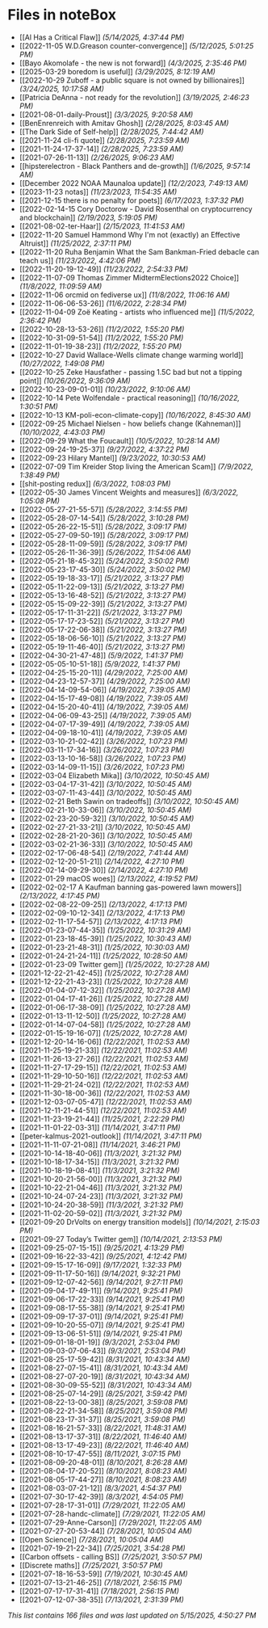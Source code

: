 # Files in noteBox

- [[Al Has a Critical Flaw]] *(5/14/2025, 4:37:44 PM)*
- [[2022-11-05 W.D.Greason counter-convergence]] *(5/12/2025, 5:01:25 PM)*
- [[Bayo Akomolafe - the new is not forward]] *(4/3/2025, 2:35:46 PM)*
- [[2025-03-29 boredom is useful]] *(3/29/2025, 8:12:19 AM)*
- [[2022-10-29 Zuboff - a public square is not owned by billionaires]] *(3/24/2025, 10:17:58 AM)*
- [[Patricia DeAnna - not ready for the revolution]] *(3/19/2025, 2:46:23 PM)*
- [[2021-08-01-daily-Proust]] *(3/3/2025, 9:20:58 AM)*
- [[BenEnrenreich with Amitav Ghosh]] *(2/28/2025, 8:03:45 AM)*
- [[The Dark Side of Self-help]] *(2/28/2025, 7:44:42 AM)*
- [[2021-11-24 cli-fi quote]] *(2/28/2025, 7:23:59 AM)*
- [[2021-11-24-17-37-14]] *(2/28/2025, 7:23:59 AM)*
- [[2021-07-26-11-13]] *(2/26/2025, 9:06:23 AM)*
- [[hipsterelectron - Black Panthers and de-growth]] *(1/6/2025, 9:57:14 AM)*
- [[December 2022  NOAA Maunaloa update]] *(12/2/2023, 7:49:13 AM)*
- [[2023-11-23 notas]] *(11/23/2023, 11:54:35 AM)*
- [[2021-12-15 there is no penalty for poets]] *(6/17/2023, 1:37:32 PM)*
- [[2022-02-14-15 Cory Doctorow - David Rosenthal on cryptocurrency and blockchain]] *(2/19/2023, 5:19:05 PM)*
- [[2021-08-02-ter-Haar]] *(2/15/2023, 11:41:53 AM)*
- [[2022-11-20 Samuel Hammond Why I'm not (exactly) an Effective Altruist]] *(11/25/2022, 2:37:11 PM)*
- [[2022-11-20 Ruha Benjamin What the Sam Bankman-Fried debacle can teach us]] *(11/23/2022, 4:42:06 PM)*
- [[2022-11-20-19-12-49]] *(11/23/2022, 2:54:33 PM)*
- [[2022-11-07-09 Thomas Zimmer MidtermElections2022 Choice]] *(11/8/2022, 11:09:59 AM)*
- [[2022-11-06 orcmid on fediverse ux]] *(11/8/2022, 11:06:16 AM)*
- [[2022-11-06-06-53-26]] *(11/6/2022, 2:28:34 PM)*
- [[2022-11-04-09 Zoë Keating - artists who influenced me]] *(11/5/2022, 2:36:42 PM)*
- [[2022-10-28-13-53-26]] *(11/2/2022, 1:55:20 PM)*
- [[2022-10-31-09-51-54]] *(11/2/2022, 1:55:20 PM)*
- [[2022-11-01-19-38-23]] *(11/2/2022, 1:55:20 PM)*
- [[2022-10-27 David Wallace-Wells climate change warming world]] *(10/27/2022, 1:49:08 PM)*
- [[2022-10-25 Zeke Hausfather - passing 1.5C bad but not a tipping point]] *(10/26/2022, 9:36:09 AM)*
- [[2022-10-23-09-01-01]] *(10/23/2022, 9:10:06 AM)*
- [[2022-10-14 Pete Wolfendale - practical reasoning]] *(10/16/2022, 1:30:51 PM)*
- [[2022-10-13 KM-poli-econ-climate-copy]] *(10/16/2022, 8:45:30 AM)*
- [[2022-09-25 Michael Nielsen - how beliefs change (Kahneman)]] *(10/10/2022, 4:43:03 PM)*
- [[2022-09-29 What the Foucault]] *(10/5/2022, 10:28:14 AM)*
- [[2022-09-24-19-25-37]] *(9/27/2022, 4:37:22 PM)*
- [[2022-09-23 Hilary Mantel]] *(9/23/2022, 10:30:53 AM)*
- [[2022-07-09 Tim Kreider Stop living the American Scam]] *(7/9/2022, 1:38:49 PM)*
- [[shit-posting redux]] *(6/3/2022, 1:08:03 PM)*
- [[2022-05-30 James Vincent Weights and measures]] *(6/3/2022, 1:05:08 PM)*
- [[2022-05-27-21-55-57]] *(5/28/2022, 3:14:55 PM)*
- [[2022-05-28-07-14-54]] *(5/28/2022, 3:10:28 PM)*
- [[2022-05-26-22-15-51]] *(5/28/2022, 3:09:17 PM)*
- [[2022-05-27-09-50-19]] *(5/28/2022, 3:09:17 PM)*
- [[2022-05-28-11-09-59]] *(5/28/2022, 3:09:17 PM)*
- [[2022-05-26-11-36-39]] *(5/26/2022, 11:54:06 AM)*
- [[2022-05-21-18-45-32]] *(5/24/2022, 3:50:02 PM)*
- [[2022-05-23-17-45-30]] *(5/24/2022, 3:50:02 PM)*
- [[2022-05-19-18-33-17]] *(5/21/2022, 3:13:27 PM)*
- [[2022-05-11-22-09-13]] *(5/21/2022, 3:13:27 PM)*
- [[2022-05-13-16-48-52]] *(5/21/2022, 3:13:27 PM)*
- [[2022-05-15-09-22-39]] *(5/21/2022, 3:13:27 PM)*
- [[2022-05-17-11-31-22]] *(5/21/2022, 3:13:27 PM)*
- [[2022-05-17-17-23-52]] *(5/21/2022, 3:13:27 PM)*
- [[2022-05-17-22-06-38]] *(5/21/2022, 3:13:27 PM)*
- [[2022-05-18-06-56-10]] *(5/21/2022, 3:13:27 PM)*
- [[2022-05-19-11-46-40]] *(5/21/2022, 3:13:27 PM)*
- [[2022-04-30-21-47-48]] *(5/9/2022, 1:41:37 PM)*
- [[2022-05-05-10-51-18]] *(5/9/2022, 1:41:37 PM)*
- [[2022-04-25-15-20-11]] *(4/29/2022, 7:25:00 AM)*
- [[2022-04-23-12-57-37]] *(4/29/2022, 7:25:00 AM)*
- [[2022-04-14-09-54-06]] *(4/19/2022, 7:39:05 AM)*
- [[2022-04-15-17-49-08]] *(4/19/2022, 7:39:05 AM)*
- [[2022-04-15-20-40-41]] *(4/19/2022, 7:39:05 AM)*
- [[2022-04-06-09-43-25]] *(4/19/2022, 7:39:05 AM)*
- [[2022-04-07-17-39-49]] *(4/19/2022, 7:39:05 AM)*
- [[2022-04-09-18-10-41]] *(4/19/2022, 7:39:05 AM)*
- [[2022-03-10-21-02-42]] *(3/26/2022, 1:07:23 PM)*
- [[2022-03-11-17-34-16]] *(3/26/2022, 1:07:23 PM)*
- [[2022-03-13-10-16-58]] *(3/26/2022, 1:07:23 PM)*
- [[2022-03-14-09-11-15]] *(3/26/2022, 1:07:23 PM)*
- [[2022-03-04 Elizabeth Mika]] *(3/10/2022, 10:50:45 AM)*
- [[2022-03-04-17-31-42]] *(3/10/2022, 10:50:45 AM)*
- [[2022-03-07-11-43-44]] *(3/10/2022, 10:50:45 AM)*
- [[2022-02-21 Beth Sawin on tradeoffs]] *(3/10/2022, 10:50:45 AM)*
- [[2022-02-21-10-33-06]] *(3/10/2022, 10:50:45 AM)*
- [[2022-02-23-20-59-32]] *(3/10/2022, 10:50:45 AM)*
- [[2022-02-27-21-33-21]] *(3/10/2022, 10:50:45 AM)*
- [[2022-02-28-21-20-36]] *(3/10/2022, 10:50:45 AM)*
- [[2022-03-02-21-36-33]] *(3/10/2022, 10:50:45 AM)*
- [[2022-02-17-06-48-54]] *(2/19/2022, 7:41:44 AM)*
- [[2022-02-12-20-51-21]] *(2/14/2022, 4:27:10 PM)*
- [[2022-02-14-09-29-30]] *(2/14/2022, 4:27:10 PM)*
- [[2022-01-29 macOS woes]] *(2/13/2022, 4:19:52 PM)*
- [[2022-02-02-17 A Kaufman banning gas-powered lawn mowers]] *(2/13/2022, 4:17:45 PM)*
- [[2022-02-08-22-09-25]] *(2/13/2022, 4:17:13 PM)*
- [[2022-02-09-10-12-34]] *(2/13/2022, 4:17:13 PM)*
- [[2022-02-11-17-54-57]] *(2/13/2022, 4:17:13 PM)*
- [[2022-01-23-07-44-35]] *(1/25/2022, 10:31:29 AM)*
- [[2022-01-23-18-45-39]] *(1/25/2022, 10:30:43 AM)*
- [[2022-01-23-21-48-31]] *(1/25/2022, 10:30:03 AM)*
- [[2022-01-24-21-24-11]] *(1/25/2022, 10:28:50 AM)*
- [[2022-01-23-09 Twitter gem]] *(1/25/2022, 10:27:28 AM)*
- [[2021-12-22-21-42-45]] *(1/25/2022, 10:27:28 AM)*
- [[2021-12-22-21-43-23]] *(1/25/2022, 10:27:28 AM)*
- [[2022-01-04-07-12-32]] *(1/25/2022, 10:27:28 AM)*
- [[2022-01-04-17-41-26]] *(1/25/2022, 10:27:28 AM)*
- [[2022-01-06-17-38-09]] *(1/25/2022, 10:27:28 AM)*
- [[2022-01-13-11-12-50]] *(1/25/2022, 10:27:28 AM)*
- [[2022-01-14-07-04-58]] *(1/25/2022, 10:27:28 AM)*
- [[2022-01-15-19-16-07]] *(1/25/2022, 10:27:28 AM)*
- [[2021-12-20-14-16-06]] *(12/22/2021, 11:02:53 AM)*
- [[2021-11-25-19-21-33]] *(12/22/2021, 11:02:53 AM)*
- [[2021-11-26-13-27-26]] *(12/22/2021, 11:02:53 AM)*
- [[2021-11-27-17-29-15]] *(12/22/2021, 11:02:53 AM)*
- [[2021-11-29-10-50-16]] *(12/22/2021, 11:02:53 AM)*
- [[2021-11-29-21-24-02]] *(12/22/2021, 11:02:53 AM)*
- [[2021-11-30-18-00-36]] *(12/22/2021, 11:02:53 AM)*
- [[2021-12-03-07-05-47]] *(12/22/2021, 11:02:53 AM)*
- [[2021-12-11-21-44-51]] *(12/22/2021, 11:02:53 AM)*
- [[2021-11-23-19-21-44]] *(11/25/2021, 2:22:29 PM)*
- [[2021-11-01-22-03-31]] *(11/14/2021, 3:47:11 PM)*
- [[peter-kalmus-2021-outlook]] *(11/14/2021, 3:47:11 PM)*
- [[2021-11-11-07-21-08]] *(11/14/2021, 3:46:21 PM)*
- [[2021-10-14-18-40-06]] *(11/3/2021, 3:21:32 PM)*
- [[2021-10-18-17-34-15]] *(11/3/2021, 3:21:32 PM)*
- [[2021-10-18-19-08-41]] *(11/3/2021, 3:21:32 PM)*
- [[2021-10-20-21-56-00]] *(11/3/2021, 3:21:32 PM)*
- [[2021-10-22-21-04-46]] *(11/3/2021, 3:21:32 PM)*
- [[2021-10-24-07-24-23]] *(11/3/2021, 3:21:32 PM)*
- [[2021-10-24-20-38-59]] *(11/3/2021, 3:21:32 PM)*
- [[2021-11-02-20-59-02]] *(11/3/2021, 3:21:32 PM)*
- [[2021-09-20 DrVolts on energy transition models]] *(10/14/2021, 2:15:03 PM)*
- [[2021-09-27 Today’s Twitter gem]] *(10/14/2021, 2:13:53 PM)*
- [[2021-09-25-07-15-15]] *(9/25/2021, 4:13:29 PM)*
- [[2021-09-16-22-33-42]] *(9/25/2021, 4:12:42 PM)*
- [[2021-09-15-17-16-09]] *(9/17/2021, 1:32:33 PM)*
- [[2021-09-11-17-50-16]] *(9/14/2021, 9:32:21 PM)*
- [[2021-09-12-07-42-56]] *(9/14/2021, 9:27:11 PM)*
- [[2021-09-04-17-49-11]] *(9/14/2021, 9:25:41 PM)*
- [[2021-09-06-17-22-33]] *(9/14/2021, 9:25:41 PM)*
- [[2021-09-08-17-55-38]] *(9/14/2021, 9:25:41 PM)*
- [[2021-09-09-17-37-01]] *(9/14/2021, 9:25:41 PM)*
- [[2021-09-10-20-55-07]] *(9/14/2021, 9:25:41 PM)*
- [[2021-09-13-06-51-51]] *(9/14/2021, 9:25:41 PM)*
- [[2021-09-01-18-01-19]] *(9/3/2021, 2:53:04 PM)*
- [[2021-09-03-07-06-43]] *(9/3/2021, 2:53:04 PM)*
- [[2021-08-25-17-59-42]] *(8/31/2021, 10:43:34 AM)*
- [[2021-08-27-07-15-41]] *(8/31/2021, 10:43:34 AM)*
- [[2021-08-27-07-20-19]] *(8/31/2021, 10:43:34 AM)*
- [[2021-08-30-09-55-52]] *(8/31/2021, 10:43:34 AM)*
- [[2021-08-25-07-14-29]] *(8/25/2021, 3:59:42 PM)*
- [[2021-08-22-13-00-38]] *(8/25/2021, 3:59:08 PM)*
- [[2021-08-22-21-34-58]] *(8/25/2021, 3:59:08 PM)*
- [[2021-08-23-17-31-37]] *(8/25/2021, 3:59:08 PM)*
- [[2021-08-16-21-57-33]] *(8/22/2021, 11:48:31 AM)*
- [[2021-08-13-17-37-31]] *(8/22/2021, 11:46:40 AM)*
- [[2021-08-13-17-49-23]] *(8/22/2021, 11:46:40 AM)*
- [[2021-08-10-17-47-55]] *(8/11/2021, 3:07:15 PM)*
- [[2021-08-09-20-48-01]] *(8/10/2021, 8:26:28 AM)*
- [[2021-08-04-17-20-52]] *(8/10/2021, 8:08:23 AM)*
- [[2021-08-05-17-44-27]] *(8/10/2021, 8:08:23 AM)*
- [[2021-08-03-07-21-12]] *(8/3/2021, 4:54:37 PM)*
- [[2021-07-30-17-42-39]] *(8/3/2021, 4:54:05 PM)*
- [[2021-07-28-17-31-01]] *(7/29/2021, 11:22:05 AM)*
- [[2021-07-28-handc-climate]] *(7/29/2021, 11:22:05 AM)*
- [[2021-07-29-Anne-Carson]] *(7/29/2021, 11:22:05 AM)*
- [[2021-07-27-20-53-44]] *(7/28/2021, 10:05:04 AM)*
- [[Open Science]] *(7/28/2021, 10:05:04 AM)*
- [[2021-07-19-21-22-34]] *(7/25/2021, 3:54:28 PM)*
- [[Carbon offsets - calling BS]] *(7/25/2021, 3:50:57 PM)*
- [[Discrete maths]] *(7/25/2021, 3:50:57 PM)*
- [[2021-07-18-16-53-59]] *(7/19/2021, 10:30:45 AM)*
- [[2021-07-13-21-46-25]] *(7/18/2021, 2:56:15 PM)*
- [[2021-07-17-17-31-41]] *(7/18/2021, 2:56:15 PM)*
- [[2021-07-12-07-38-35]] *(7/13/2021, 2:31:39 PM)*

*This list contains 166 files and was last updated on 5/15/2025, 4:50:27 PM*
